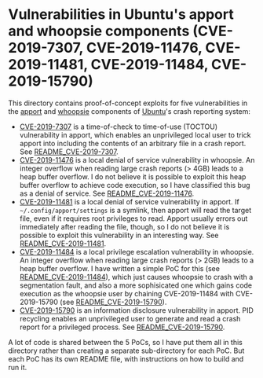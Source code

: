 # Vulnerabilities in Ubuntu's apport and whoopsie components (CVE-2019-7307, CVE-2019-11476, CVE-2019-11481, CVE-2019-11484, CVE-2019-15790)

This directory contains proof-of-concept exploits for five vulnerabilities in the [apport](https://launchpad.net/ubuntu/+source/apport) and [whoopsie](https://launchpad.net/ubuntu/+source/whoopsie) components of [Ubuntu](https://ubuntu.com/)'s crash reporting system:

* [CVE-2019-7307](https://cve.mitre.org/cgi-bin/cvename.cgi?name=CVE-2019-7307) is a time-of-check to time-of-use (TOCTOU) vulnerability in apport, which enables an unprivileged local user to trick apport into including the contents of an arbitrary file in a crash report. See [README_CVE-2019-7307](README_CVE-2019-7307.md).
* [CVE-2019-11476](https://cve.mitre.org/cgi-bin/cvename.cgi?name=CVE-2019-11476) is a local denial of service vulnerability in whoopsie. An integer overflow when reading large crash reports (> 4GB) leads to a heap buffer overflow. I do not believe it is possible to exploit this heap buffer overflow to achieve code execution, so I have classified this bug as a denial of service. See [README_CVE-2019-11476](README_CVE-2019-11476.md).
* [CVE-2019-11481](https://cve.mitre.org/cgi-bin/cvename.cgi?name=CVE-2019-11481) is a local denial of service vulnerability in apport. If `~/.config/apport/settings` is a symlink, then apport will read the target file, even if it requires root privileges to read. Apport usually errors out immediately after reading the file, though, so I do not believe it is possible to exploit this vulnerability in an interesting way. See [README_CVE-2019-11481](README_CVE-2019-11481.md).
* [CVE-2019-11484](https://cve.mitre.org/cgi-bin/cvename.cgi?name=CVE-2019-11484) is a local privilege escalation vulnerability in whoopsie. An integer overflow when reading large crash reports (> 2GB) leads to a heap buffer overflow. I have written a simple PoC for this (see [README_CVE-2019-11484](README_CVE-2019-11484.md)), which just causes whoopsie to crash with a segmentation fault, and also a more sophisicated one which gains code execution as the whoopsie user by chaining CVE-2019-11484 with CVE-2019-15790 (see [README_CVE-2019-15790](README_CVE-2019-15790.md)).
* [CVE-2019-15790](https://cve.mitre.org/cgi-bin/cvename.cgi?name=CVE-2019-15790) is an information disclosure vulnerability in apport. PID recycling enables an unprivileged user to generate and read a crash report for a privileged process. See [README_CVE-2019-15790](README_CVE-2019-15790.md).

A lot of code is shared between the 5 PoCs, so I have put them all in this directory rather than creating a separate sub-directory for each PoC. But each PoC has its own README file, with instructions on how to build and run it.
